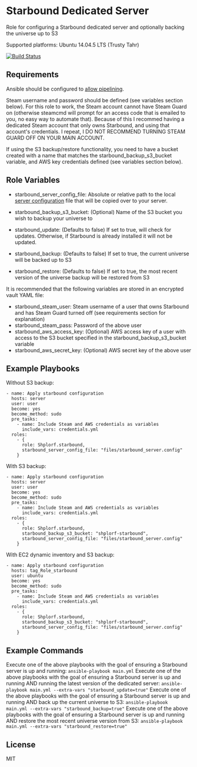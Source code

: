 Starbound Dedicated Server
==========================

Role for configuring a Starbound dedicated server and optionally backing the universe up to S3

Supported platforms: Ubuntu 14.04.5 LTS (Trusty Tahr)

[![Build Status](https://travis-ci.org/Shplorf/ansible-starbound.svg?branch=master)](https://travis-ci.org/Shplorf/ansible-starbound)

Requirements
------------
Ansible should be configured to [allow pipelining](https://docs.ansible.com/ansible/intro_configuration.html#pipelining).

Steam username and password should be defined (see variables section below).
For this role to work, the Steam account cannot have Steam Guard on (otherwise steamcmd will prompt for an access code that is emailed to you, no easy way to automate that). Because of this I recommed having a dedicated Steam account that only owns Starbound, and using that account's credentials. I repeat, I DO NOT RECOMMEND TURNING STEAM GUARD OFF ON YOUR MAIN ACCOUNT.

If using the S3 backup/restore functionality, you need to have a bucket created with a name that matches the starbound_backup_s3_bucket variable, and AWS key credentials defined (see variables section below).

Role Variables
--------------
- starbound_server_config_file: Absolute or relative path to the local [server configuration](http://starbound.gamepedia.com/Starbound.config) file that will be copied over to your server.
- starbound_backup_s3_bucket: (Optional) Name of the S3 bucket you wish to backup your universe to

- starbound_update: (Defaults to false) If set to true, will check for updates. Otherwise, if Starbound is already installed it will not be updated.
- starbound_backup: (Defaults to false) If set to true, the current universe will be backed up to S3
- starbound_restore: (Defaults to false) If set to true, the most recent version of the universe backup will be restored from S3

It is recommended that the following variables are stored in an encrypted vault YAML file:
- starbound_steam_user: Steam username of a user that owns Starbound and has Steam Guard turned off (see requirements section for explanation)
- starbound_steam_pass: Password of the above user
- starbound_aws_access_key: (Optional) AWS access key of a user with access to the S3 bucket specified in the starbound_backup_s3_bucket variable
- starbound_aws_secret_key: (Optional) AWS secret key of the above user

Example Playbooks
-----------------
Without S3 backup:
```
- name: Apply starbound configuration
  hosts: server
  user: user
  become: yes
  become_method: sudo
  pre_tasks:
    - name: Include Steam and AWS credentials as variables
      include_vars: credentials.yml
  roles:
    - { 
      role: Shplorf.starbound,
      starbound_server_config_file: "files/starbound_server.config"
    }
```
With S3 backup:
```
- name: Apply starbound configuration
  hosts: server
  user: user
  become: yes
  become_method: sudo
  pre_tasks:
    - name: Include Steam and AWS credentials as variables
      include_vars: credentials.yml
  roles:
    - { 
      role: Shplorf.starbound,
      starbound_backup_s3_bucket: "shplorf-starbound",
      starbound_server_config_file: "files/starbound_server.config"
    }
```
With EC2 dynamic inventory and S3 backup:
```
- name: Apply starbound configuration
  hosts: tag_Role_starbound
  user: ubuntu
  become: yes
  become_method: sudo
  pre_tasks:
    - name: Include Steam and AWS credentials as variables
      include_vars: credentials.yml
  roles:
    - { 
      role: Shplorf.starbound,
      starbound_backup_s3_bucket: "shplorf-starbound",
      starbound_server_config_file: "files/starbound_server.config"
    }
```

Example Commands
----------------
Execute one of the above playbooks with the goal of ensuring a Starbound server is up and running:
```ansible-playbook main.yml```
Execute one of the above playbooks with the goal of ensuring a Starbound server is up and running AND running the latest version of the dedicated server:
```ansible-playbook main.yml --extra-vars "starbound_update=true"```
Execute one of the above playbooks with the goal of ensuring a Starbound server is up and running AND back up the current universe to S3:
```ansible-playbook main.yml --extra-vars "starbound_backup=true"```
Execute one of the above playbooks with the goal of ensuring a Starbound server is up and running AND restore the most recent universe version from S3:
```ansible-playbook main.yml --extra-vars "starbound_restore=true"```

License
-------
MIT
